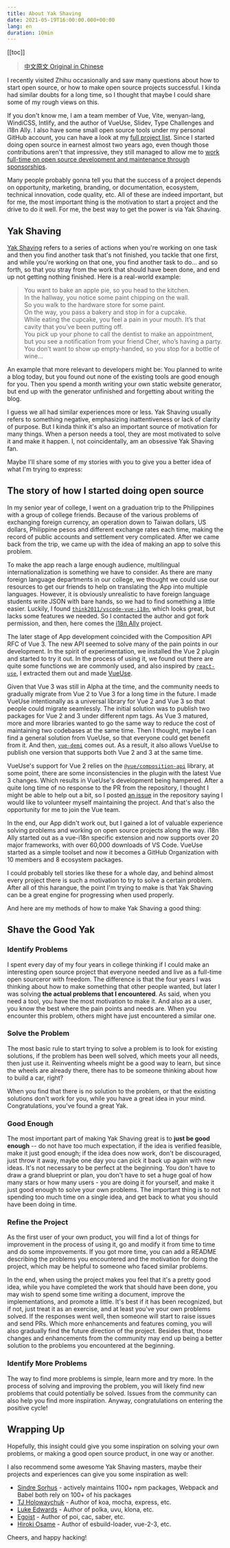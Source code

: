 ```yaml
---
title: About Yak Shaving
date: 2021-05-19T16:00:00.000+00:00
lang: en
duration: 10min
---
```


[[toc]]

> [中文原文 Original in Chinese](/posts/about-yak-shaving-zh)

I recently visited Zhihu occasionally and saw many questions about how to start open source, or how to make open source projects successful. I kinda had similar doubts for a long time, so I thought that maybe I could share some of my rough views on this.

If you don't know me, I am a team member of Vue, Vite, wenyan-lang, WindiCSS, Intlify, and the author of VueUse, Slidev, Type Challenges and i18n Ally. I also have some small open source tools under my personal GitHub account, you can have a look at my [full project list](https://leizhenpeng.com/projects). Since I started doing open source in earnest almost two years ago, even though those contributions aren't that impressive, they still managed to allow me to [work full-time on open source development and maintenance through sponsorships](https://twitter.com/antfu7/status/1362676666221268995).

Many people probably gonna tell you that the success of a project depends on opportunity, marketing, branding, or documentation, ecosystem, technical innovation, code quality, etc. All of these are indeed important, but for me, the most important thing is the motivation to start a project and the drive to do it well. For me, the best way to get the power is via Yak Shaving.

## Yak Shaving

[Yak Shaving](https://americanexpress.io/yak-shaving) refers to a series of actions when you're working on one task and then you find another task that's not finished, you tackle that one first, and while you're working on that one, you find another task to do... and so forth, so that you stray from the work that should have been done, and end up not getting nothing finished. Here is a real-world example:

> You want to bake an apple pie, so you head to the kitchen.<br>
> In the hallway, you notice some paint chipping on the wall.<br>
> So you walk to the hardware store for some paint.<br>
> On the way, you pass a bakery and stop in for a cupcake.<br>
> While eating the cupcake, you feel a pain in your mouth. It’s that cavity that you’ve been putting off.<br>
> You pick up your phone to call the dentist to make an appointment, but you see a notification from your friend Cher, who’s having a party.<br>
> You don’t want to show up empty-handed, so you stop for a bottle of wine…

An example that more relevant to developers might be: You planned to write a blog today, but you found out none of the existing tools are good enough for you. Then you spend a month writing your own static website generator, but end up with the generator unfinished and forgetting about writing the blog.

I guess we all had similar experiences more or less. Yak Shaving usually refers to something negative, emphasizing inattentiveness or lack of clarity of purpose. But I kinda think it's also an important source of motivation for many things. When a person needs a tool, they are most motivated to solve it and make it happen. I, not coincidentally, am an obsessive Yak Shaving fan.

Maybe I'll share some of my stories with you to give you a better idea of what I'm trying to express:

## The story of how I started doing open source

In my senior year of college, I went on a graduation trip to the Philippines with a group of college friends. Because of the various problems of exchanging foreign currency, an operation down to Taiwan dollars, US dollars, Philippine pesos and different exchange rates each time, making the record of public accounts and settlement very complicated. After we came back from the trip, we came up with the idea of making an app to solve this problem.

To make the app reach a large enough audience, multilingual internationalization is something we have to consider. As there are many foreign language departments in our college, we thought we could use our resources to get our friends to help on translating the App into multiple languages. However, it is obviously unrealistic to have foreign language students write JSON with bare hands, so we had to find something a little easier. Luckily, I found [`think2011/vscode-vue-i18n`](https://github.com/think2011/vscode-vue-i18n), which looks great, but lacks some features we needed. So I contacted the author and got fork permission, and then, here comes the [i18n Ally](https://github.com/lokalise/i18n-ally) project.

The later stage of App development coincided with the Composition API RFC of Vue 3. The new API seemed to solve many of the pain points in our development. In the spirit of experimentation, we installed the Vue 2 plugin and started to try it out. In the process of using it, we found out there are quite some functions we are commonly used, and also inspired by [`react-use`](https://github.com/streamich/react-use), I extracted them out and made [VueUse](https://github.com/vueuse/vueuse).

Given that Vue 3 was still in Alpha at the time, and the community needs to gradually migrate from Vue 2 to Vue 3 for a long time in the future. I made VueUse intentionally as a universal library for Vue 2 and Vue 3 so that people could migrate seamlessly. The initial solution was to publish two packages for Vue 2 and 3 under different npm tags. As Vue 3 matured, more and more libraries wanted to go the same way to reduce the cost of maintaining two codebases at the same time. Then I thought, maybe I can find a general solution from VueUse, so that everyone could get benefit from it. And then, [`vue-demi`](https://github.com/vueuse/vue-demi) comes out. As a result, it also allows VueUse to publish one version that supports both Vue 2 and 3 at the same time.

VueUse's support for Vue 2 relies on the [`@vue/composition-api`](https://github.com/vuejs/composition-api) library, at some point, there are some inconsistencies in the plugin with the latest Vue 3 changes. Which results in VueUse's development being hampered. After a quite long time of no response to the PR from the repository, I thought I might be able to help out a bit, so I posted [an issue](https://github.com/vuejs/composition-api/issues/343) in the repository saying I would like to volunteer myself maintaining the project. And that's also the opportunity for me to join the Vue team.

In the end, our App didn't work out, but I gained a lot of valuable experience solving problems and working on open source projects along the way. i18n Ally started out as a vue-i18n specific extension and now supports over 20 major frameworks, with over 60,000 downloads of VS Code. VueUse started as a simple toolset and now it becomes a GitHub Organization with 10 members and 8 ecosystem packages.

I could probably tell stories like these for a whole day, and behind almost every project there is such a motivation to try to solve a certain problem. After all of this harangue, the point I'm trying to make is that Yak Shaving can be a great engine for progressing when used properly.

And here are my methods of how to make Yak Shaving a good thing:

## Shave the Good Yak

### Identify Problems

I spent every day of my four years in college thinking if I could make an interesting open source project that everyone needed and live as a full-time open sourceror with freedom. The difference is that the four years I was thinking about how to make something that other people wanted, but later I was solving **the actual problems that I encountered**. As said, when you need a tool, you have the most motivation to make it. And also as a user, you know the best where the pain points and needs are. When you encounter this problem, others might have just encountered a similar one.

### Solve the Problem

The most basic rule to start trying to solve a problem is to look for existing solutions, if the problem has been well solved, which meets your all needs, then just use it. Reinventing wheels might be a good way to learn, but since the wheels are already there, there has to be someone thinking about how to build a car, right?

When you find that there is no solution to the problem, or that the existing solutions don't work for you, while you have a great idea in your mind. Congratulations, you've found a great Yak.

### Good Enough

The most important part of making Yak Shaving great is to **just be good enough** -- do not have too much expectation, if the idea is verified feasible, make it just good enough; if the idea does now work, don't be discouraged, just throw it away, maybe one day you can pick it back up again with new ideas. It's not necessary to be perfect at the beginning. You don't have to draw a grand blueprint or plan, you don't have to set a huge goal of how many stars or how many users - you are doing it for yourself, and make it just good enough to solve your own problems. The important thing is to not spending too much time on a single idea, and get back to what you should have been doing in time.

### Refine the Project

As the first user of your own product, you will find a lot of things for improvement in the process of using it, go and modify it from time to time and do some improvements. If you got more time, you can add a README describing the problems you encountered and the motivation for doing the project, which may be helpful to someone who faced similar problems.

In the end, when using the project makes you feel that it's a pretty good idea, while you have completed the work that should have been done, you may wish to spend some time writing a document, improve the implementations, and promote a little. It's best if it has been recognized, but if not, just treat it as an exercise, and at least you've your own problems solved. If the responses went well, then someone will start to raise issues and send PRs. Which more enhancements and features coming, you will also gradually find the future direction of the project. Besides that, those changes and enhancements from the community may end up being a better solution to the problems you encountered at the beginning.

### Identify More Problems

The way to find more problems is simple, learn more and try more. In the process of solving and improving the problem, you will likely find new problems that could potentially be solved. Issues from the community can also help you find more inspiration. Anyway, congratulations on entering the positive cycle!

## Wrapping Up

Hopefully, this insight could give you some inspiration on solving your own problems, or making a good open source product, in one way or another.

I also recommend some awesome Yak Shaving masters, maybe their projects and experiences can give you some inspiration as well:

- [Sindre Sorhus](https://github.com/sindresorhus) - actively maintains 1100+ npm packages, Webpack and Babel both rely on 100+ of his packages
- [TJ Holowaychuk](https://github.com/tj) - Author of koa, mocha, express, etc.
- [Luke Edwards](https://github.com/lukeed) - Author of polka, uvu, klona, etc.
- [Egoist](https://github.com/egoist) - Author of poi, cac, saber, etc.
- [Hiroki Osame](https://github.com/privatenumber) - Author of esbuild-loader, vue-2-3, etc.

Cheers, and happy hacking!
